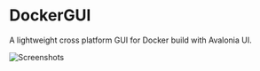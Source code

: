 # DockerGUI
A lightweight cross platform GUI for Docker build with Avalonia UI.

![Screenshots](https://raw.githubusercontent.com/sbaeumlisberger/DockerGUI/develop/screenshot.png)